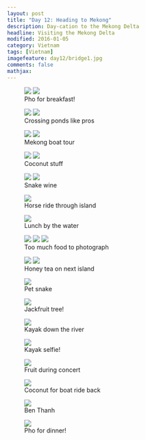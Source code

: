 ```yaml
---
layout: post
title: "Day 12: Heading to Mekong"
description: Day-cation to the Mekong Delta
headline: Visiting the Mekong Delta
modified: 2016-01-05	
category: Vietnam
tags: [Vietnam]
imagefeature: day12/bridge1.jpg
comments: false
mathjax:
---
```


<figure class="half">
<a href='{{ site.url }}/images/day12/breakfast1.jpg'><img src='{{ site.url }}/images/day12/breakfast1.jpg'></a>
<a href='{{ site.url }}/images/day12/breakfast2.jpg'><img src='{{ site.url }}/images/day12/breakfast2.jpg'></a>
    <figcaption>Pho for breakfast!</figcaption>
</figure>

<figure class="half">
<a href='{{ site.url }}/images/day12/bridge1.jpg'><img src='{{ site.url }}/images/day12/bridge1.jpg'></a>
<a href='{{ site.url }}/images/day12/bridge2.jpg'><img src='{{ site.url }}/images/day12/bridge2.jpg'></a>
    <figcaption>Crossing ponds like pros</figcaption>
</figure>

<figure>
<a href='{{ site.url }}/images/day12/boat1.jpg'><img src='{{ site.url }}/images/day12/boat1.jpg'></a>
<a href='{{ site.url }}/images/day12/boat2.jpg'><img src='{{ site.url }}/images/day12/boat2.jpg'></a>
    <figcaption>Mekong boat tour</figcaption>
</figure>

<figure class="half">
<a href='{{ site.url }}/images/day12/coconut1.jpg'><img src='{{ site.url }}/images/day12/coconut1.jpg'></a>
<a href='{{ site.url }}/images/day12/coconut2.jpg'><img src='{{ site.url }}/images/day12/coconut2.jpg'></a>
    <figcaption>Coconut stuff</figcaption>
</figure>

<figure class="half">
<a href='{{ site.url }}/images/day12/snake-wine1.jpg'><img src='{{ site.url }}/images/day12/snake-wine1.jpg'></a>
<a href='{{ site.url }}/images/day12/snake-wine2.jpg'><img src='{{ site.url }}/images/day12/snake-wine2.jpg'></a>
    <figcaption>Snake wine</figcaption>
</figure>

<figure>
<a href='{{ site.url }}/images/day12/horse.jpg'><img src='{{ site.url }}/images/day12/horse.jpg'></a>
    <figcaption>Horse ride through island</figcaption>
</figure>

<figure>
<a href='{{ site.url }}/images/day12/lunch-view.jpg'><img src='{{ site.url }}/images/day12/lunch-view.jpg'></a>
    <figcaption>Lunch by the water</figcaption>
</figure>

<figure class="third">
<a href='{{ site.url }}/images/day12/lunch1.jpg'><img src='{{ site.url }}/images/day12/lunch1.jpg'></a>
<a href='{{ site.url }}/images/day12/lunch2.jpg'><img src='{{ site.url }}/images/day12/lunch2.jpg'></a>
<a href='{{ site.url }}/images/day12/lunch3.jpg'><img src='{{ site.url }}/images/day12/lunch3.jpg'></a>
    <figcaption>Too much food to photograph</figcaption>
</figure>

<figure class="half">
<a href='{{ site.url }}/images/day12/honey-bees.jpg'><img src='{{ site.url }}/images/day12/honey-bees.jpg'></a>
<a href='{{ site.url }}/images/day12/honey-tea.jpg'><img src='{{ site.url }}/images/day12/honey-tea.jpg'></a>
    <figcaption>Honey tea on next island</figcaption>
</figure>

<figure>
<a href='{{ site.url }}/images/day12/snake.jpg'><img src='{{ site.url }}/images/day12/snake.jpg'></a>
    <figcaption>Pet snake</figcaption>
</figure>

<figure>
<a href='{{ site.url }}/images/day12/jackfruit.jpg'><img src='{{ site.url }}/images/day12/jackfruit.jpg'></a>
    <figcaption>Jackfruit tree!</figcaption>
</figure>

<figure>
<a href='{{ site.url }}/images/day12/kayak1.jpg'><img src='{{ site.url }}/images/day12/kayak1.jpg'></a>
    <figcaption>Kayak down the river</figcaption>
</figure>

<figure>
<a href='{{ site.url }}/images/day12/kayak2.jpg'><img src='{{ site.url }}/images/day12/kayak2.jpg'></a>
    <figcaption>Kayak selfie!</figcaption>
</figure>

<figure>
<a href='{{ site.url }}/images/day12/concert-fruit.jpg'><img src='{{ site.url }}/images/day12/concert-fruit.jpg'></a>
<figcaption>Fruit during concert</figcaption>
</figure>

<figure>
<a href='{{ site.url }}/images/day12/coconut.jpg'><img src='{{ site.url }}/images/day12/coconut.jpg'></a>
    <figcaption>Coconut for boat ride back</figcaption>
</figure>

<figure>
<a href='{{ site.url }}/images/day12/ben-thanh.jpg'><img src='{{ site.url }}/images/day12/ben-thanh.jpg'></a>
    <figcaption>Ben Thanh</figcaption>
</figure>

<figure>
<a href='{{ site.url }}/images/day12/pho.jpg'><img src='{{ site.url }}/images/day12/pho.jpg'></a>
    <figcaption>Pho for dinner!</figcaption>
</figure>

